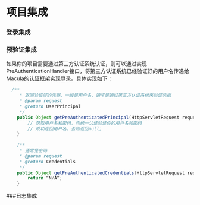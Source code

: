 # 项目集成

### 登录集成


### 预验证集成

如果你的项目需要通过第三方认证系统认证，则可以通过实现PreAuthenticationHandler接口，将第三方认证系统已经验证好的用户名传递给Macula的认证框架实现登录。具体实现如下：

```java
  /**
	 * 返回验证好的凭据，一般是用户名，通常是通过第三方认证系统来验证凭据
	 * @param request
	 * @return UserPrincipal
	 */
	public Object getPreAuthenticatedPrincipal(HttpServletRequest request) {
		// 获取用户名和密码，向统一认证验证你的用户名和密码
		// 成功返回用户名，否则返回null;
	}
	
	/**
	 * 通常是密码
	 * @param request
	 * @return Credentials
	 */
	public Object getPreAuthenticatedCredentials(HttpServletRequest request) {
		return “N/A”;
	}
 ```
 
 ###日志集成







